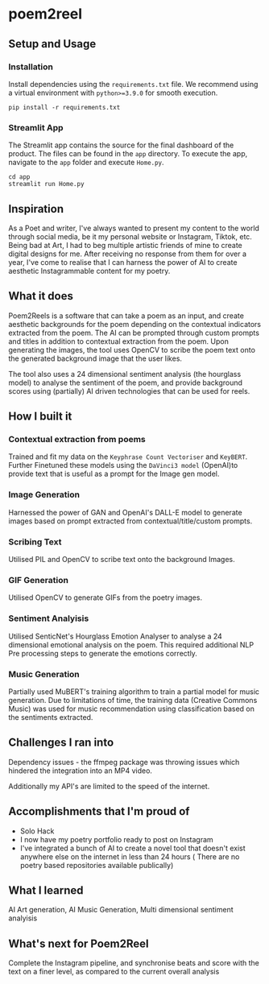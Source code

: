 # poem2reel

## Setup and Usage
### Installation

Install dependencies using the `requirements.txt` file. We recommend using a virtual environment with `python>=3.9.0` for smooth execution. 

```
pip install -r requirements.txt 
```

### Streamlit App

The Streamlit app contains the source for the final dashboard of the product. The files can be found in the `app` directory.
To execute the app, navigate to the `app` folder and execute `Home.py`.

```
cd app
streamlit run Home.py
```

## Inspiration
As a Poet and writer, I've always wanted to present my content to the world through social media, be it my personal website or Instagram, Tiktok, etc. Being bad at Art, I had to beg multiple artistic friends of mine to create digital designs for me. After receiving no response from them for over a year, I've come to realise that I can harness the power of AI to create aesthetic Instagrammable content for my poetry. 

## What it does
Poem2Reels is a software that can take a poem as an input, and create aesthetic backgrounds for the poem depending on the contextual indicators extracted from the poem. The AI can be prompted through custom prompts and titles in addition to contextual extraction from the poem. Upon generating the images, the tool uses OpenCV to scribe the poem text onto the generated background image that the user likes. 

The tool also uses a 24 dimensional sentiment analysis (the hourglass model) to analyse the sentiment of the poem, and provide background scores using (partially) AI driven technologies that can be used for reels.

## How I built it
### Contextual extraction from poems
Trained and fit my data on the `Keyphrase Count Vectoriser` and `KeyBERT`. Further Finetuned these models using the `DaVinci3 model` (OpenAI)to provide text that is useful as a prompt for the Image gen model.

### Image Generation
Harnessed the power of GAN and OpenAI's DALL-E model to generate images based on prompt extracted from contextual/title/custom prompts. 

### Scribing Text
Utilised PIL and OpenCV to scribe text onto the background Images.

### GIF Generation
Utilised OpenCV to generate GIFs from the poetry images. 

### Sentiment Analyisis
Utilised SenticNet's Hourglass Emotion Analyser to analyse a 24 dimensional emotional analysis on the poem. This required additional NLP Pre processing steps to generate the emotions correctly. 

### Music Generation
Partially used MuBERT's training algorithm to train a partial model for music generation. Due to limitations of time, the training data (Creative Commons Music) was used for music recommendation using classification based on the sentiments extracted. 

## Challenges I ran into
Dependency issues - the ffmpeg package was throwing issues which hindered the integration into an MP4 video. 

Additionally my API's are limited to the speed of the internet.

## Accomplishments that I'm proud of
- Solo Hack
- I now have my poetry portfolio ready to post on Instagram
- I've integrated a bunch of AI to create a novel tool that doesn't exist anywhere else on the internet in less than 24 hours ( There are no poetry based repositories available publically)

## What I learned
AI Art generation, AI Music Generation, Multi dimensional sentiment analyisis

## What's next for Poem2Reel
Complete the Instagram pipeline, and synchronise beats and score with the text on a finer level, as compared to the current overall analysis
